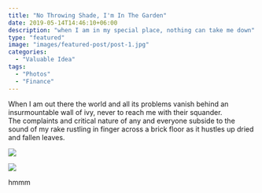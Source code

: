 ```yaml
---
title: "No Throwing Shade, I'm In The Garden"
date: 2019-05-14T14:46:10+06:00
description: "when I am in my special place, nothing can take me down"
type: "featured"
image: "images/featured-post/post-1.jpg"
categories: 
  - "Valuable Idea"
tags:
  - "Photos"
  - "Finance"
---
```


When I am out there the world and all its problems vanish behind an insurmountable wall of ivy, never to reach me with their squander.  
The complaints and critical nature of any and everyone subside to the sound of my rake rustling in finger across a brick floor as it hustles up dried and fallen leaves.

![](../images/garden_chair.jpg)  

![](../images/post-img.jpg)

hmmm
